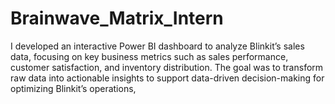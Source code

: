 # Brainwave_Matrix_Intern
I developed an interactive Power BI dashboard to analyze Blinkit’s sales data, focusing on key business metrics such as sales performance, customer satisfaction, and inventory distribution. The goal was to transform raw data into actionable insights to support data-driven decision-making for optimizing Blinkit’s operations, 
